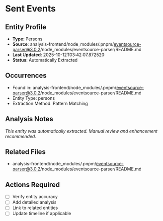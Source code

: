 # Sent Events

## Entity Profile
- **Type**: Persons
- **Source**: analysis-frontend/node_modules/.pnpm/eventsource-parser@3.0.2/node_modules/eventsource-parser/README.md
- **Last Updated**: 2025-10-12T03:42:07.872520
- **Status**: Automatically Extracted

## Occurrences
- Found in: analysis-frontend/node_modules/.pnpm/eventsource-parser@3.0.2/node_modules/eventsource-parser/README.md
- Entity Type: persons
- Extraction Method: Pattern Matching

## Analysis Notes
*This entity was automatically extracted. Manual review and enhancement recommended.*

## Related Files
- analysis-frontend/node_modules/.pnpm/eventsource-parser@3.0.2/node_modules/eventsource-parser/README.md

## Actions Required
- [ ] Verify entity accuracy
- [ ] Add detailed analysis
- [ ] Link to related entities
- [ ] Update timeline if applicable
